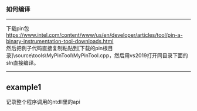 ### 如何编译
****

下载pin包  
https://www.intel.com/content/www/us/en/developer/articles/tool/pin-a-binary-instrumentation-tool-downloads.html  
然后把例子代码直接复制粘贴到[下载的pin根目录]\source\tools\MyPinTool\MyPinTool.cpp，然后用vs2019打开同目录下面的sln直接编译。

****
## example1
记录整个程序调用的ntdll里的api
